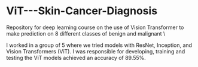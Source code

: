 # ViT---Skin-Cancer-Diagnosis
Repository for deep learning course on the use of Vision Transformer to make prediction on 8 different classes of benign and malignant \\

I worked in a group of 5 where we tried models with ResNet, Inception, and Vision Transformers (ViT). I was responsible for developing, training and testing the ViT models achieved an accuracy of 89.55%. 
